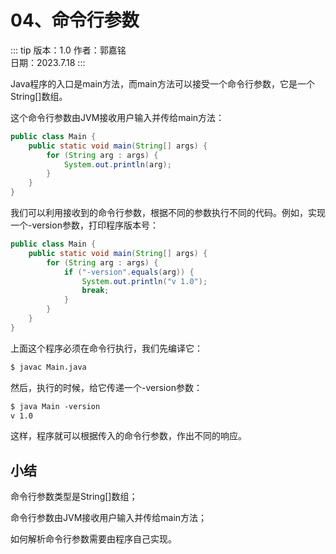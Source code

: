 # 04、命令行参数

::: tip 版本：1.0
作者：郭嘉铭
</br>
日期：2023.7.18
:::

Java程序的入口是main方法，而main方法可以接受一个命令行参数，它是一个String[]数组。

这个命令行参数由JVM接收用户输入并传给main方法：

```java
public class Main {
    public static void main(String[] args) {
        for (String arg : args) {
            System.out.println(arg);
        }
    }
}
```

我们可以利用接收到的命令行参数，根据不同的参数执行不同的代码。例如，实现一个-version参数，打印程序版本号：

```java
public class Main {
    public static void main(String[] args) {
        for (String arg : args) {
            if ("-version".equals(arg)) {
                System.out.println("v 1.0");
                break;
            }
        }
    }
}
```

上面这个程序必须在命令行执行，我们先编译它：

```txt
$ javac Main.java
```

然后，执行的时候，给它传递一个-version参数：

```txt
$ java Main -version
v 1.0
```

这样，程序就可以根据传入的命令行参数，作出不同的响应。

## 小结

命令行参数类型是String[]数组；

命令行参数由JVM接收用户输入并传给main方法；

如何解析命令行参数需要由程序自己实现。